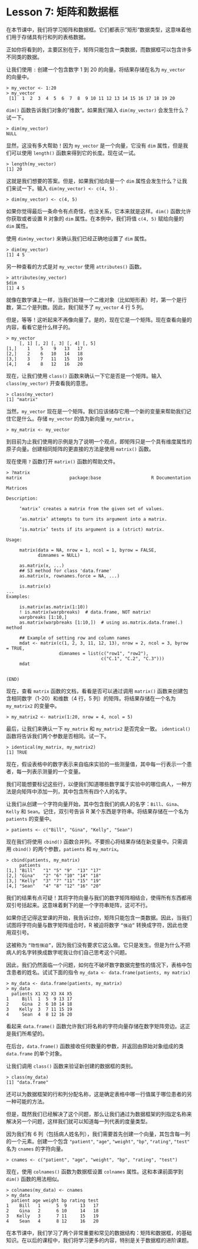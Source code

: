 # Lesson 7: 矩阵和数据框

在本节课中，我们将学习矩阵和数据框。它们都表示”矩形“数据类型，这意味着他们用于存储具有行和列的表格数据。

正如你将看到的，主要区别在于，矩阵只能包含一类数据，而数据框可以包含许多不同类的数据。

让我们使用 `:` 创建一个包含数字 1 到 20 的向量。将结果存储在名为 `my_vector` 的向量中。

    > my_vector <- 1:20
    > my_vector
     [1]  1  2  3  4  5  6  7  8  9 10 11 12 13 14 15 16 17 18 19 20

`dim()` 函数告诉我们对象的”维数“。如果我们输入 `dim(my_vector)` 会发生什么？试一下。

    > dim(my_vector)
    NULL

显然，这没有多大帮助！因为 `my_vector` 是一个向量，它没有 `dim` 属性，但是我们可以使用 `length()`  函数来得到它的长度。现在试一试。

    > length(my_vector)
    [1] 20

这就是我们想要的答案。但是，如果我们给向量一个 `dim` 属性会发生什么？让我们来试一下。输入 `dim(my_vector) <- c(4, 5)` .

    > dim(my_vector) <- c(4, 5)

如果你觉得最后一条命令有点奇怪，也没关系，它本来就是这样。`dim()` 函数允许你获取或者设置 R 对象的 `dim` 属性。在本例中，我们将值 `c(4, 5)` 赋给向量的 `dim` 属性。

使用 `dim(my_vector)` 来确认我们已经正确地设置了 `dim` 属性。

    > dim(my_vector)
    [1] 4 5

另一种查看的方式是对 `my_vector` 使用 `attributes()` 函数。

    > attributes(my_vector)
    $dim
    [1] 4 5

就像在数学课上一样，当我们处理一个二维对象（比如矩形表）时，第一个是行数，第二个是列数。因此，我们赋予了 `my_vector` 4 行 5 列。

但是，等等！这听起来不再像向量了。是的，现在它是一个矩阵。现在查看向量的内容，看看它是什么样子的。

    > my_vector
         [, 1] [, 2] [, 3] [, 4] [, 5]
    [1,]    1    5    9   13   17
    [2,]    2    6   10   14   18
    [3,]    3    7   11   15   19
    [4,]    4    8   12   16   20

现在，让我们使用 `class()` 函数来确认一下它是否是一个矩阵。输入 `class(my_vector)` 开查看我的意思。

    > class(my_vector)
    [1] "matrix"

当然，`my_vector` 现在是一个矩阵。我们应该储存它用一个新的变量来帮助我们记住它是什么。存储 `my_vector` 的值为新向量 `my_matrix` 。

    > my_matrix <- my_vector

到目前为止我们使用的示例是为了说明一个观点，即矩阵只是一个具有维度属性的原子向量。创建相同矩阵的更直接的方法是使用 `matrix()` 函数。

现在使用 `?` 函数打开 `matrix()` 函数的帮助文件。

    > ?matrix
    matrix                  package:base                   R Documentation
    
    Matrices
    
    Description:
    
         ‘matrix’ creates a matrix from the given set of values.
    
         ‘as.matrix’ attempts to turn its argument into a matrix.
    
         ‘is.matrix’ tests if its argument is a (strict) matrix.
    
    Usage:
    
         matrix(data = NA, nrow = 1, ncol = 1, byrow = FALSE,
                dimnames = NULL)
    
         as.matrix(x, ...)
         ## S3 method for class 'data.frame'
         as.matrix(x, rownames.force = NA, ...)
    
         is.matrix(x)
    ...
    Examples:
    
         is.matrix(as.matrix(1:10))
         ! is.matrix(warpbreaks)  # data.frame, NOT matrix!
         warpbreaks [1:10,]
         as.matrix(warpbreaks [1:10,])  # using as.matrix.data.frame(.) method
    
         ## Example of setting row and column names
         mdat <- matrix(c(1, 2, 3, 11, 12, 13), nrow = 2, ncol = 3, byrow = TRUE,
                        dimnames = list(c("row1", "row2"),
                                        c("C.1", "C.2", "C.3")))
         mdat
    
    
    (END)

现在，查看 `matrix` 函数的文档，看看是否可以通过调用 `matrix()` 函数来创建包含相同数字（1-20）和维数（4 行，5 列）的矩阵。将结果存储在一个名为 `my_matrix2` 的变量中。

    > my_matrix2 <- matrix(1:20, nrow = 4, ncol = 5)

最后，让我们来确认一下 `my_matrix` 和 `my_matrix2` 是否完全一致。 `identical()` 函数将告诉我们两个参数是否相同。试一下。

    > identical(my_matrix, my_matrix2)
    [1] TRUE

现在，假设表格中的数字表示来自临床实验的一些测量值，其中每一行表示一个患者，每一列表示测量的一个变量。

我们可能想要标记这些行，以便我们知道哪些数字属于实验中的哪位病人，一种方法是向矩阵中添加一列，其中包含所有四个人的名字。

让我们从创建一个字符向量开始，其中包含我们的病人的名字：`Bill`、`Gina`、`Kelly` 和 `Sean`。记住，双引号告诉 R 某个东西是字符串。将结果存储在一个名为 `patients` 的变量中。

    > patients <- c("Bill", "Gina", "Kelly", "Sean")

现在我们将使用 `cbind()` 函数合并列。不要担心将结果存储在新变量中。只需调用 `cbind()` 的两个参数，`patients` 和 `my_matrix`。

    > cbind(patients, my_matrix)
         patients
    [1,] "Bill"   "1" "5" "9"  "13" "17"
    [2,] "Gina"   "2" "6" "10" "14" "18"
    [3,] "Kelly"  "3" "7" "11" "15" "19"
    [4,] "Sean"   "4" "8" "12" "16" "20"

我们的结果有点可疑！其将字符向量与我们的数字矩阵相结合，使得所有东西都用双引号括起来。这意味着剩下的是一个字符串矩阵，这可不行。

如果你还记得这堂课的开始，我告诉过你，矩阵只能包含一类数据。因此，当我们试图将字符向量与数字矩阵组合时，R 被迫将数字 `“强迫”` 转换成字符，因此也使用双引号。

这被称为 `“隐性强迫”`，因为我们没有要求它这么做。它只是发生。但是为什么不把病人的名字转换成数字呢我让你们自己思考这个问题。

因此，我们仍然面临一个问题，如何在不破坏数字数据完整性的情况下，表格中包含患者的姓名。试试下面的指令 `my_data <- data.frame(patients, my matrix)`

    > my_data <- data.frame(patients, my_matrix)
    > my_data
      patients X1 X2 X3 X4 X5
    1     Bill  1  5  9 13 17
    2     Gina  2  6 10 14 18
    3    Kelly  3  7 11 15 19
    4     Sean  4  8 12 16 20

看起来 `data.frame()` 函数允许我们将名称的字符向量存储在数字矩阵旁边。这正是我们所希望的。

在后台，`data.frame()` 函数接收任何数量的参数，并返回由原始对象组成的类 `data.frame` 的单个对象。

让我们调用 `class()` 函数来验证新创建的数据框的类别。

    > class(my_data)
    [1] "data.frame"

还可以为数据框架的行和列分配名称，这是确定表格中哪一行值属于哪位患者的另一种可能的方法。

但是，既然我们已经解决了这个问题，那么让我们通过为数据框架的列指定名称来解决另一个问题，这样我们就可以知道每一列代表的度量类型。

因为我们有 6 列（包括病人姓名列），我们需要首先创建一个向量，其包含每一列的一个元素。创建一个包含 `"patient"`, `"age"`, `"weight"`, `"bp"`, `"rating"`, `"test"` 名为 `cnames` 的字符向量。

    > cnames <- c("patient", "age", "weight", "bp", "rating", "test")

现在，使用 `colnames()` 函数为数据框设置 `colnames` 属性。这和本课前面学到 `dim()` 函数的用法相似。

    > colnames(my_data) <- cnames
    > my_data
      patient age weight bp rating test
    1    Bill   1      5  9     13   17
    2    Gina   2      6 10     14   18
    3   Kelly   3      7 11     15   19
    4    Sean   4      8 12     16   20

在本节课中，我们学习了两个非常重要和常见的数据结构：矩阵和数据框，的基础知识。在以后的课程中，我们将学习更多的内容，特别是关于数据框的进阶课题。